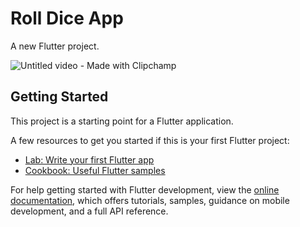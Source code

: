 # Roll Dice App

A new Flutter project.

![Untitled video - Made with Clipchamp](https://github.com/SadiaAfrinPurba/roll_dice_app/assets/36800937/5485b9d8-289f-4664-9601-20212a7843b9)

## Getting Started

This project is a starting point for a Flutter application.

A few resources to get you started if this is your first Flutter project:

- [Lab: Write your first Flutter app](https://docs.flutter.dev/get-started/codelab)
- [Cookbook: Useful Flutter samples](https://docs.flutter.dev/cookbook)

For help getting started with Flutter development, view the
[online documentation](https://docs.flutter.dev/), which offers tutorials,
samples, guidance on mobile development, and a full API reference.
